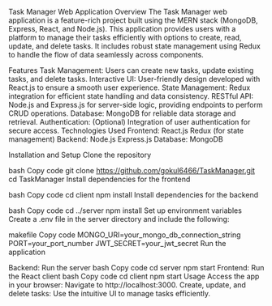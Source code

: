 Task Manager Web Application
Overview
The Task Manager web application is a feature-rich project built using the MERN stack (MongoDB, Express, React, and Node.js). This application provides users with a platform to manage their tasks efficiently with options to create, read, update, and delete tasks. It includes robust state management using Redux to handle the flow of data seamlessly across components.

Features
Task Management: Users can create new tasks, update existing tasks, and delete tasks.
Interactive UI: User-friendly design developed with React.js to ensure a smooth user experience.
State Management: Redux integration for efficient state handling and data consistency.
RESTful API: Node.js and Express.js for server-side logic, providing endpoints to perform CRUD operations.
Database: MongoDB for reliable data storage and retrieval.
Authentication: (Optional) Integration of user authentication for secure access.
Technologies Used
Frontend:
React.js
Redux (for state management)
Backend:
Node.js
Express.js
Database:
MongoDB

Installation and Setup
Clone the repository

bash
Copy code
git clone https://github.com/gokul6466/TaskManager.git
cd TaskManager
Install dependencies for the frontend

bash
Copy code
cd client
npm install
Install dependencies for the backend

bash
Copy code
cd ../server
npm install
Set up environment variables Create a .env file in the server directory and include the following:

makefile
Copy code
MONGO_URI=your_mongo_db_connection_string
PORT=your_port_number
JWT_SECRET=your_jwt_secret
Run the application

Backend: Run the server
bash
Copy code
cd server
npm start
Frontend: Run the React client
bash
Copy code
cd client
npm start
Usage
Access the app in your browser: Navigate to http://localhost:3000.
Create, update, and delete tasks: Use the intuitive UI to manage tasks efficiently.
